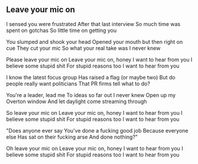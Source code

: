 ## Leave your mic on

I sensed you were frustrated
After that last interview
So much time was spent on gotchas
So little time on getting you

You slumped and shook your head
Opened your mouth but then right on cue
They cut your mic
So what your real take was I never knew

Please leave your mic on
Leave your mic on, honey
I want to hear from you
I believe some stupid shit
For stupid reasons too
I want to hear from you

I know the latest focus group
Has raised a flag (or maybe two)
But do people really want politicians
That PR firms tell what to do?

You're a leader, lead me
To ideas so far out I never knew
Open up my Overton window
And let daylight come streaming through

So leave your mic on
Leave your mic on, honey
I want to hear from you
I believe some stupid shit
For stupid reasons too
I want to hear from you

"Does anyone ever say
You've done a fucking good job
Because everyone else
Has sat on their fucking arse
And done nothing?"

Oh leave your mic on
Leave your mic on, honey
I want to hear from you
I believe some stupid shit
For stupid reasons too
I want to hear from you
